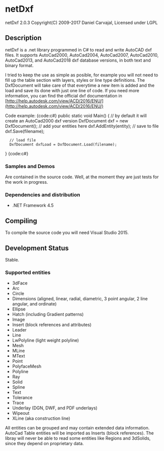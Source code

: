 # netDxf
netDxf 2.0.3 Copyright(C) 2009-2017 Daniel Carvajal, Licensed under LGPL
## Description
netDxf is a .net library programmed in C# to read and write AutoCAD dxf files. It supports AutoCad2000, AutoCad2004, AutoCad2007, AutoCad2010,  AutoCad2013, and AutoCad2018 dxf database versions, in both text and binary format.

I tried to keep the use as simple as posible, for example you will not need to fill up the table section with layers, styles or line type definitions. The DxfDocument will take care of that everytime a new item is added and the load and save its done with just one line of code.
If you need more information, you can find the official dxf documentation in
[http://help.autodesk.com/view/ACD/2016/ENU/](http://help.autodesk.com/view/ACD/2016/ENU/)

Code example:
{code:c#}
public static void Main()
   { 
      // by default it will create an AutoCad2000 dxf version
      DxfDocument dxf = new DxfDocument();
      // add your entities here
      dxf.AddEntity(entity);
      // save to file
      dxf.Save(filename);

      // load file
      DxfDocument dxfLoad = DxfDocument.Load(filename);
   } 
{code:c#}
### Samples and Demos 
Are contained in the source code.
Well, at the moment they are just tests for the work in progress.
### Dependencies and distribution 
* .NET Framework 4.5
## Compiling
To compile the source code you will need Visual Studio 2015.

## Development Status 
Stable.
### Supported entities
* 3dFace
* Arc
* Circle
* Dimensions (aligned, linear, radial, diametric, 3 point angular, 2 line angular, and ordinate)
* Ellipse
* Hatch (including Gradient patterns)
* Image
* Insert (block references and attributes)
* Leader
* Line
* LwPolyline (light weight polyline)
* Mesh
* MLine
* MText
* Point
* PolyfaceMesh
* Polyline
* Ray
* Solid
* Spline
* Text
* Tolerance
* Trace
* Underlay (DGN, DWF, and PDF underlays)
* Wipeout
* XLine (aka construction line)

All entities can be grouped and may contain extended data information.
AutoCad Table entities will be imported as Inserts (block references).
The libray will never be able to read some entities like Regions and 3dSolids, since they depend on proprietary data.
